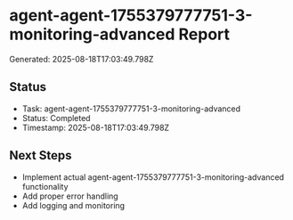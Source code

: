# agent-agent-1755379777751-3-monitoring-advanced Report

Generated: 2025-08-18T17:03:49.798Z

## Status
- Task: agent-agent-1755379777751-3-monitoring-advanced
- Status: Completed
- Timestamp: 2025-08-18T17:03:49.798Z

## Next Steps
- Implement actual agent-agent-1755379777751-3-monitoring-advanced functionality
- Add proper error handling
- Add logging and monitoring
